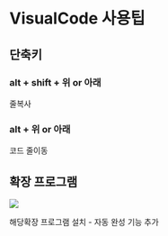 # VisualCode 사용팁

## 단축키

### alt + shift + 위 or 아래

 줄복사

### alt + 위 or 아래 

 코드 줄이동



## 확장 프로그램

 ![](C:\Users\student\Downloads\visualcode_setting_expention.png)

 해당확장 프로그램 설치 - 자동 완성 기능 추가